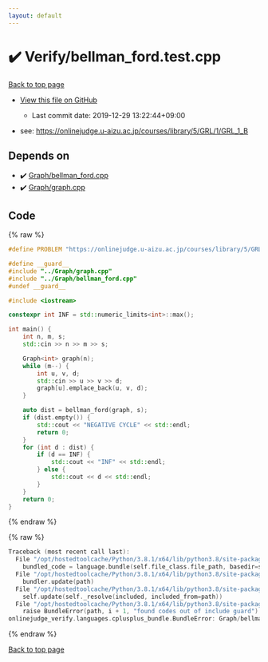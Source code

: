 ```yaml
---
layout: default
---
```


<!-- mathjax config similar to math.stackexchange -->
<script type="text/javascript" async
  src="https://cdnjs.cloudflare.com/ajax/libs/mathjax/2.7.5/MathJax.js?config=TeX-MML-AM_CHTML">
</script>
<script type="text/x-mathjax-config">
  MathJax.Hub.Config({
    TeX: { equationNumbers: { autoNumber: "AMS" }},
    tex2jax: {
      inlineMath: [ ['$','$'] ],
      processEscapes: true
    },
    "HTML-CSS": { matchFontHeight: false },
    displayAlign: "left",
    displayIndent: "2em"
  });
</script>

<script type="text/javascript" src="https://cdnjs.cloudflare.com/ajax/libs/jquery/3.4.1/jquery.min.js"></script>
<script src="https://cdn.jsdelivr.net/npm/jquery-balloon-js@1.1.2/jquery.balloon.min.js" integrity="sha256-ZEYs9VrgAeNuPvs15E39OsyOJaIkXEEt10fzxJ20+2I=" crossorigin="anonymous"></script>
<script type="text/javascript" src="../../assets/js/copy-button.js"></script>
<link rel="stylesheet" href="../../assets/css/copy-button.css" />


# :heavy_check_mark: Verify/bellman_ford.test.cpp

<a href="../../index.html">Back to top page</a>

* <a href="{{ site.github.repository_url }}/blob/master/Verify/bellman_ford.test.cpp">View this file on GitHub</a>
    - Last commit date: 2019-12-29 13:22:44+09:00


* see: <a href="https://onlinejudge.u-aizu.ac.jp/courses/library/5/GRL/1/GRL_1_B">https://onlinejudge.u-aizu.ac.jp/courses/library/5/GRL/1/GRL_1_B</a>


## Depends on

* :heavy_check_mark: <a href="../../library/Graph/bellman_ford.cpp.html">Graph/bellman_ford.cpp</a>
* :heavy_check_mark: <a href="../../library/Graph/graph.cpp.html">Graph/graph.cpp</a>


## Code

<a id="unbundled"></a>
{% raw %}
```cpp
#define PROBLEM "https://onlinejudge.u-aizu.ac.jp/courses/library/5/GRL/1/GRL_1_B"

#define __guard__
#include "../Graph/graph.cpp"
#include "../Graph/bellman_ford.cpp"
#undef __guard__

#include <iostream>

constexpr int INF = std::numeric_limits<int>::max();

int main() {
    int n, m, s;
    std::cin >> n >> m >> s;

    Graph<int> graph(n);
    while (m--) {
        int u, v, d;
        std::cin >> u >> v >> d;
        graph[u].emplace_back(u, v, d);
    }

    auto dist = bellman_ford(graph, s);
    if (dist.empty()) {
        std::cout << "NEGATIVE CYCLE" << std::endl;
        return 0;
    }
    for (int d : dist) {
        if (d == INF) {
            std::cout << "INF" << std::endl;
        } else {
            std::cout << d << std::endl;
        }
    }
    return 0;
}

```
{% endraw %}

<a id="bundled"></a>
{% raw %}
```cpp
Traceback (most recent call last):
  File "/opt/hostedtoolcache/Python/3.8.1/x64/lib/python3.8/site-packages/onlinejudge_verify/docs.py", line 343, in write_contents
    bundled_code = language.bundle(self.file_class.file_path, basedir=self.cpp_source_path)
  File "/opt/hostedtoolcache/Python/3.8.1/x64/lib/python3.8/site-packages/onlinejudge_verify/languages/cplusplus.py", line 63, in bundle
    bundler.update(path)
  File "/opt/hostedtoolcache/Python/3.8.1/x64/lib/python3.8/site-packages/onlinejudge_verify/languages/cplusplus_bundle.py", line 182, in update
    self.update(self._resolve(included, included_from=path))
  File "/opt/hostedtoolcache/Python/3.8.1/x64/lib/python3.8/site-packages/onlinejudge_verify/languages/cplusplus_bundle.py", line 151, in update
    raise BundleError(path, i + 1, "found codes out of include guard")
onlinejudge_verify.languages.cplusplus_bundle.BundleError: Graph/bellman_ford.cpp: line 6: found codes out of include guard

```
{% endraw %}

<a href="../../index.html">Back to top page</a>

